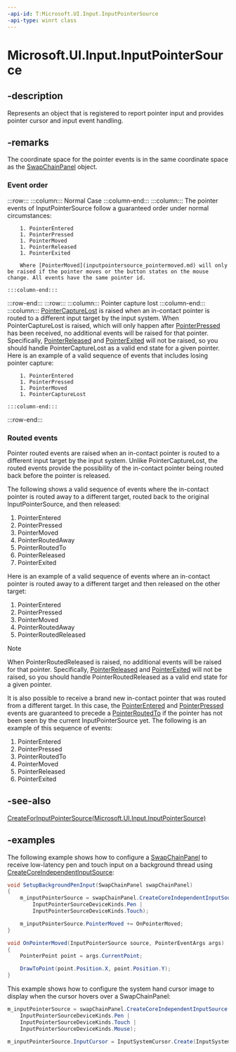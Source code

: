 ```yaml
---
-api-id: T:Microsoft.UI.Input.InputPointerSource
-api-type: winrt class
---
```


# Microsoft.UI.Input.InputPointerSource

<!--
public sealed class InputPointerSource : Microsoft.UI.Input.InputObject
-->

## -description

Represents an object that is registered to report pointer input and provides pointer cursor and input event handling.

## -remarks

The coordinate space for the pointer events is in the same coordinate space as the [SwapChainPanel](../microsoft.ui.xaml.controls/swapchainpanel.md) object.

### Event order

:::row:::
    :::column:::
        Normal Case
    :::column-end:::
    :::column:::
        The pointer events of InputPointerSource follow a guaranteed order under normal circumstances:

        1. PointerEntered
        1. PointerPressed
        1. PointerMoved
        1. PointerReleased
        1. PointerExited
            
        Where [PointerMoved](inputpointersource_pointermoved.md) will only be raised if the pointer moves or the button states on the mouse change. All events have the same pointer id.
        
    :::column-end:::
:::row-end:::
:::row:::
    :::column:::
        Pointer capture lost
    :::column-end:::
    :::column:::
        [PointerCaptureLost](inputpointersource_pointercapturelost.md) is raised when an in-contact pointer is routed to a different input target by the input system. When PointerCaptureLost is raised, which will only happen after [PointerPressed](inputpointersource_pointerpressed.md) has been received, no additional events will be raised for that pointer. Specifically, [PointerReleased](inputpointersource_pointerreleased.md) and [PointerExited](inputpointersource_pointerexited.md) will not be raised, so you should handle PointerCaptureLost as a valid end state for a given pointer. Here is an example of a valid sequence of events that includes losing pointer capture:

        1. PointerEntered
        1. PointerPressed
        1. PointerMoved
        1. PointerCaptureLost
                    
    :::column-end:::
:::row-end:::

### Routed events

Pointer routed events are raised when an in-contact pointer is routed to a different input target by the input system. Unlike PointerCaptureLost, the routed events provide the possibility of the in-contact pointer being routed back before the pointer is released.

The following shows a valid sequence of events where the in-contact pointer is routed away to a different target, routed back to the original InputPointerSource, and then released:

1. PointerEntered
1. PointerPressed
1. PointerMoved
1. PointerRoutedAway
1. PointerRoutedTo
1. PointerReleased
1. PointerExited

Here is an example of a valid sequence of events where an in-contact pointer is routed away to a different target and then released on the other target:

1. PointerEntered
1. PointerPressed
1. PointerMoved
1. PointerRoutedAway
1. PointerRoutedReleased

> [!NOTE]
> When PointerRoutedReleased is raised, no additional events will be raised for that pointer. Specifically, [PointerReleased](inputpointersource_pointerreleased.md) and [PointerExited](inputpointersource_pointerexited.md) will not be raised, so you should handle PointerRoutedReleased as a valid end state for a given pointer.

It is also possible to receive a brand new in-contact pointer that was routed from a different target. In this case, the [PointerEntered](inputpointersource_pointerentered.md) and [PointerPressed](inputpointersource_pointerpressed.md) events are guaranteed to precede a [PointerRoutedTo](inputpointersource_pointerroutedto.md) if the pointer has not been seen by the current InputPointerSource yet. The following is an example of this sequence of events:

1. PointerEntered
1. PointerPressed
1. PointerRoutedTo
1. PointerMoved
1. PointerReleased
1. PointerExited

## -see-also

[CreateForInputPointerSource(Microsoft.UI.Input.InputPointerSource)](pointerpredictor_createforinputpointersource_1467140847.md)

## -examples

The following example shows how to configure a [SwapChainPanel](../microsoft.ui.xaml.controls/swapchainpanel.md) to receive low-latency pen and touch input on a background thread using [CreateCoreIndependentInputSource](../microsoft.ui.xaml.controls/swapchainpanel_createcoreindependentinputsource_467679991.md):

```csharp
void SetupBackgroundPenInput(SwapChainPanel swapChainPanel)
{
    m_inputPointerSource = swapChainPanel.CreateCoreIndependentInputSource(
        InputPointerSourceDeviceKinds.Pen |
        InputPointerSourceDeviceKinds.Touch);

    m_inputPointerSource.PointerMoved += OnPointerMoved;
}

void OnPointerMoved(InputPointerSource source, PointerEventArgs args)
{
    PointerPoint point = args.CurrentPoint;

    DrawToPoint(point.Position.X, point.Position.Y);
}
```

This example shows how to configure the system hand cursor image to display when the cursor hovers over a SwapChainPanel:

```csharp
m_inputPointerSource = swapChainPanel.CreateCoreIndependentInputSource(
    InputPointerSourceDeviceKinds.Pen |
    InputPointerSourceDeviceKinds.Touch |
    InputPointerSourceDeviceKinds.Mouse);

m_inputPointerSource.InputCursor = InputSystemCursor.Create(InputSystemCursorShape.Hand);
```
